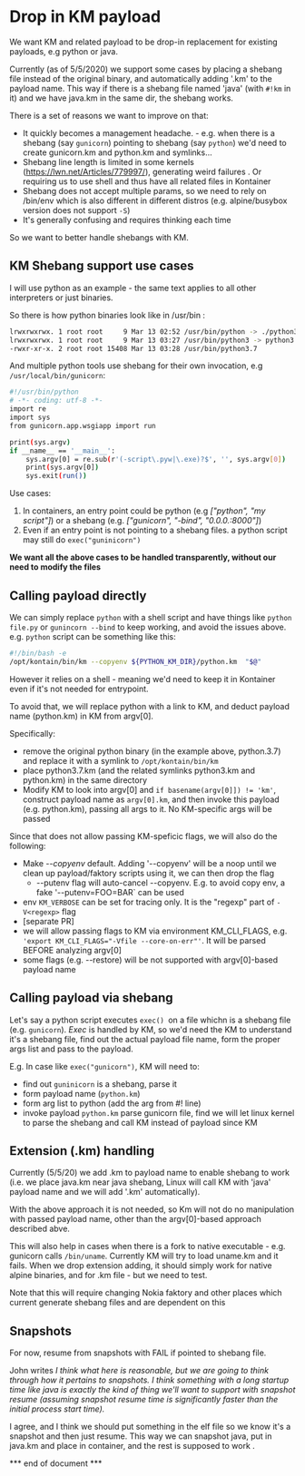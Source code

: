 # Drop in KM payload

We want KM and related payload to be drop-in replacement for existing payloads, e.g python or java.

Currently (as of 5/5/2020) we support some cases by placing a shebang file instead of the original binary, and automatically adding '.km' to the payload name.
This way if there is a shebang file named 'java' (with `#!km` in it) and we have java.km in the same dir, the shebang works.

There is a set of reasons we want to improve on that:

* It quickly becomes a management headache. - e.g. when there is a shebang (say `gunicorn`) pointing to shebang (say `python`) we'd need to create gunicorn.km and python.km and symlinks...
* Shebang line length is limited in some kernels (https://lwn.net/Articles/779997/), generating weird failures . Or requiring us to use shell and thus have all related files in Kontainer
* Shebang does not accept multiple params, so we need to rely on /bin/env which is also different in different distros (e.g. alpine/busybox version does not support `-S`)
* It's generally confusing and requires thinking each time

So we want to better handle shebangs with KM.

## KM Shebang support use cases

I will use python as an example - the same text applies to all other interpreters or just binaries.

So there is how python binaries look like in /usr/bin :

```bash
lrwxrwxrwx. 1 root root     9 Mar 13 02:52 /usr/bin/python -> ./python3
lrwxrwxrwx. 1 root root     9 Mar 13 03:27 /usr/bin/python3 -> python3.7
-rwxr-xr-x. 2 root root 15408 Mar 13 03:28 /usr/bin/python3.7
```

And multiple python tools use shebang for their own invocation, e.g `/usr/local/bin/gunicorn`:

```bash
#!/usr/bin/python
# -*- coding: utf-8 -*-
import re
import sys
from gunicorn.app.wsgiapp import run

print(sys.argv)
if __name__ == '__main__':
    sys.argv[0] = re.sub(r'(-script\.pyw|\.exe)?$', '', sys.argv[0])
    print(sys.argv[0])
    sys.exit(run())
```

Use cases:
1. In containers, an entry point could be python (e.g *["python", "my script"]*) or a shebang (e.g. *["gunicorn", "-bind", "0.0.0.:8000"]*)
2. Even if an entry point is not pointing to a shebang files. a python script may still do `exec("guninicorn")`

**We want all the above cases to be handled transparently, without our need to modify the files**

## Calling payload directly

We can simply replace `python` with a shell script and have things like `python file.py` or `gunincorn --bind` to keep working, and avoid the issues above. e.g. `python` script can be something like this:

```bash
#!/bin/bash -e
/opt/kontain/bin/km --copyenv ${PYTHON_KM_DIR}/python.km  "$@"
```

However it relies on a shell - meaning we'd need to keep it in Kontainer even if it's not needed for entrypoint.

To avoid that, we will replace python with a link to KM, and deduct payload name (python.km) in KM from argv[0].

Specifically:
* remove the original python binary (in the example above, python.3.7) and replace it with a symlink to `/opt/kontain/bin/km`
* place python3.7.km (and the related symlinks python3.km and python.km) in the same directory
* Modify KM to look into argv[0] and `if basename(argv[0]]) != 'km'`, construct  payload name as `argv[0].km`, and then invoke this payload  (e.g. python.km), passing all args to it. No KM-specific args will be passed

Since that does not allow passing KM-speficic flags, we will also do the following:
  * Make *--copyenv* default. Adding '--copyenv' will be a noop until we clean up payload/faktory scripts using it, we can then drop the flag
    * --putenv flag will auto-cancel --copyenv. E.g. to avoid copy env, a fake '--putenv=FOO=BAR` can be used
  * env `KM_VERBOSE` can be set for tracing only. It is the "regexp" part of `-V<regexp>` flag
  * [separate PR]
   * we will allow passing flags to KM via environment KM_CLI_FLAGS, e.g. `'export KM_CLI_FLAGS="-Vfile --core-on-err"'`. It will be parsed BEFORE analyzing argv[0]
   * some flags (e.g. --restore) will be not supported with argv[0]-based payload name

## Calling payload via shebang

Let's say a python script executes `exec() `on a file whichn is a shebang file (e.g. `gunicorn`). *Exec* is handled by KM, so we'd need the KM to understand it's a shebang file, find out the actual payload file name,  form the proper args list and pass to the payload.

E.g. In case like `exec("gunicorn")`, KM will need to:
* find out `guninicorn` is a shebang, parse it
* form payload name (`python.km`)
* form arg list to python (add the arg from #! line)
* invoke payload `python.km` parse gunicorn file, find we will let linux kernel to parse the shebang and call KM instead of payload since KM

## Extension (.km) handling

Currently (5/5/20) we add .km to payload name to enable shebang to work (i.e. we place java.km near java shebang, Linux will call KM with 'java' payload name and we will add '.km' automatically).

With the above approach it is not needed, so Km will not do no manipulation with passed payload name, other than the argv[0]-based approach described abve.

This will also help in cases when there is a fork to native executable - e.g. gunicorn calls `/bin/uname`. Currently KM will try to load uname.km and it fails.
When we drop extension adding, it should simply work for native alpine binaries, and for .km file -  but we need to test.

Note that this will require changing Nokia faktory and other places which current generate shebang files and are dependent on this


## Snapshots

For now, resume from snapshots with FAIL if pointed to shebang file.

John writes *I think what here is reasonable, but we are going to think through how it pertains to snapshots. I think something with a long startup time like java is exactly the kind of thing we'll want to support with snapshot resume (assuming snapshot resume time is significantly faster than the initial process start time).*

I agree, and I think we should put something in the elf file so we know it's a snapshot and then just resume. This way we can snapshot java, put in java.km and place in container, and the rest is supposed to work .


*** end of document ***